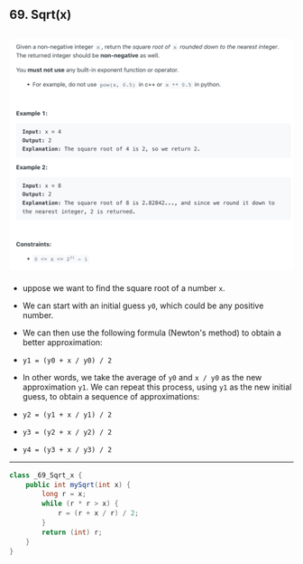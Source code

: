## 69. Sqrt(x)
![](img/2023-03-30-13-35-24.png)
---

- uppose we want to find the square root of a number `x`. 
- We can start with an initial guess `y0`, which could be any positive number. 
- We can then use the following formula (Newton's method) to obtain a better approximation:

- `y1 = (y0 + x / y0) / 2`

- In other words, we take the average of `y0` and `x / y0` as the new approximation `y1`. 
  We can repeat this process, using `y1` as the new initial guess, to obtain a sequence of approximations:

- `y2 = (y1 + x / y1) / 2`
- `y3 = (y2 + x / y2) / 2`
- `y4 = (y3 + x / y3) / 2`


---

```java
class _69_Sqrt_x {
    public int mySqrt(int x) {
        long r = x;
        while (r * r > x) {
            r = (r + x / r) / 2;
        }
        return (int) r;
    }
}
```